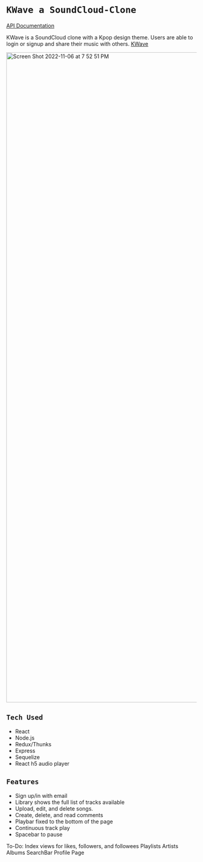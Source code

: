 # `KWave a SoundCloud-Clone`

[API Documentation](https://github.com/kympanic/SoundCloud-Clone/wiki/API-Documentation)

KWave is a SoundCloud clone with a Kpop design theme. Users are able to login or signup and share their music with others. [KWave](https://soundcloud-dy.herokuapp.com/)

<img width="1717" alt="Screen Shot 2022-11-06 at 7 52 51 PM" src="https://user-images.githubusercontent.com/98551224/200223112-233a58b4-b3a9-4734-8c5a-313cec2873c6.png">


## `Tech Used`

- React
- Node.js
- Redux/Thunks
- Express
- Sequelize
- React h5 audio player


## `Features`
- Sign up/in with email 
- Library shows the full list of tracks available
- Upload, edit, and delete songs.
- Create, delete, and read comments
- Playbar fixed to the bottom of the page
- Continuous track play
- Spacebar to pause

To-Do:
 Index views for likes, followers, and followees
 Playlists
 Artists
 Albums
 SearchBar
 Profile Page
